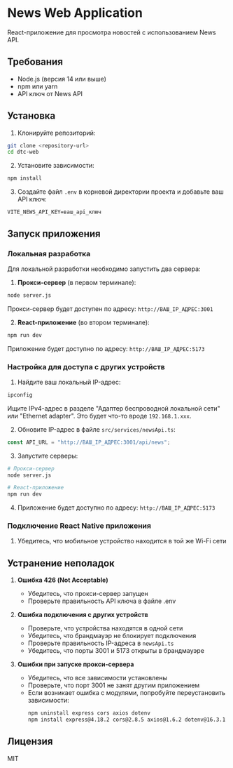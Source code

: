 # News Web Application

React-приложение для просмотра новостей с использованием News API.

## Требования

- Node.js (версия 14 или выше)
- npm или yarn
- API ключ от News API

## Установка

1. Клонируйте репозиторий:

```bash
git clone <repository-url>
cd dtc-web
```

2. Установите зависимости:

```bash
npm install
```

3. Создайте файл `.env` в корневой директории проекта и добавьте ваш API ключ:

```
VITE_NEWS_API_KEY=ваш_api_ключ
```

## Запуск приложения

### Локальная разработка

Для локальной разработки необходимо запустить два сервера:

1. **Прокси-сервер** (в первом терминале):

```bash
node server.js
```

Прокси-сервер будет доступен по адресу: `http://ВАШ_IP_АДРЕС:3001`

2. **React-приложение** (во втором терминале):

```bash
npm run dev
```

Приложение будет доступно по адресу: `http://ВАШ_IP_АДРЕС:5173`

### Настройка для доступа с других устройств

1. Найдите ваш локальный IP-адрес:

```bash
ipconfig
```

Ищите IPv4-адрес в разделе "Адаптер беспроводной локальной сети" или "Ethernet adapter". Это будет что-то вроде `192.168.1.xxx`.

2. Обновите IP-адрес в файле `src/services/newsApi.ts`:

```typescript
const API_URL = "http://ВАШ_IP_АДРЕС:3001/api/news";
```

3. Запустите серверы:

```bash
# Прокси-сервер
node server.js

# React-приложение
npm run dev
```

4. Приложение будет доступно по адресу: `http://ВАШ_IP_АДРЕС:5173`

### Подключение React Native приложения

1. Убедитесь, что мобильное устройство находится в той же Wi-Fi сети

## Устранение неполадок

1. **Ошибка 426 (Not Acceptable)**

   - Убедитесь, что прокси-сервер запущен
   - Проверьте правильность API ключа в файле .env

2. **Ошибка подключения с других устройств**

   - Проверьте, что устройства находятся в одной сети
   - Убедитесь, что брандмауэр не блокирует подключения
   - Проверьте правильность IP-адреса в `newsApi.ts`
   - Убедитесь, что порты 3001 и 5173 открыты в брандмауэре

3. **Ошибки при запуске прокси-сервера**
   - Убедитесь, что все зависимости установлены
   - Проверьте, что порт 3001 не занят другим приложением
   - Если возникает ошибка с модулями, попробуйте переустановить зависимости:
     ```bash
     npm uninstall express cors axios dotenv
     npm install express@4.18.2 cors@2.8.5 axios@1.6.2 dotenv@16.3.1
     ```

## Лицензия

MIT
